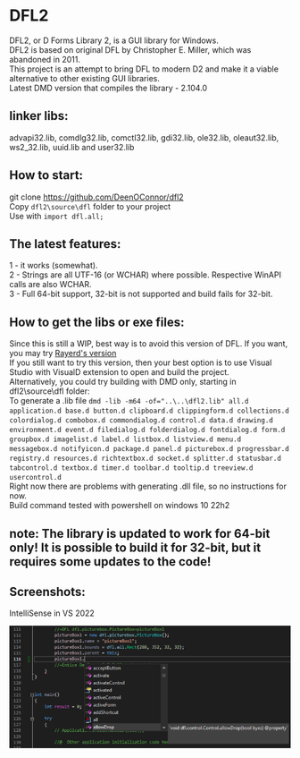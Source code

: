 DFL2
====
DFL2, or D Forms Library 2, is a GUI library for Windows. \
DFL2 is based on original DFL by Christopher E. Miller, which was abandoned in 2011. \
This project is an attempt to bring DFL to modern D2 and make it a viable alternative to other existing GUI libraries. \
Latest DMD version that compiles the library - 2.104.0

linker libs:
---
advapi32.lib, comdlg32.lib, comctl32.lib, gdi32.lib, ole32.lib, oleaut32.lib, ws2_32.lib, uuid.lib and user32.lib

How to start:
--
git clone https://github.com/DeenOConnor/dfl2 \
Copy `dfl2\source\dfl` folder to your project \
Use with `import dfl.all;`

The latest features:
---
1 - it works (somewhat). \
2 - Strings are all UTF-16 (or WCHAR) where possible. Respective WinAPI calls are also WCHAR. \
3 - Full 64-bit support, 32-bit is not supported and build fails for 32-bit.

How to get the libs or exe files:
---
Since this is still a WIP, best way is to avoid this version of DFL. If you want, you may try [Rayerd's version](https://github.com/Rayerd/dfl) \
If you still want to try this version, then your best option is to use Visual Studio with VisualD extension to open and build the project. \
Alternatively, you could try building with DMD only, starting in dfl2\source\dfl folder: \
To generate a .lib file `dmd -lib -m64 -of="..\..\dfl2.lib" all.d application.d base.d button.d clipboard.d clippingform.d collections.d colordialog.d combobox.d commondialog.d control.d data.d drawing.d environment.d event.d filedialog.d folderdialog.d fontdialog.d form.d groupbox.d imagelist.d label.d listbox.d listview.d menu.d messagebox.d notifyicon.d package.d panel.d picturebox.d progressbar.d registry.d resources.d richtextbox.d socket.d splitter.d statusbar.d tabcontrol.d textbox.d timer.d toolbar.d tooltip.d treeview.d usercontrol.d` \
Right now there are problems with generating .dll file, so no instructions for now. \
Build command tested with powershell on windows 10 22h2

note:  The library is updated to work for 64-bit only! It is possible to build it for 32-bit, but it requires some updates to the code!
---



  Screenshots:
---
   
   IntelliSense in VS 2022

  ![dfl's intellisense in VS 2022](https://raw.githubusercontent.com/DeenOConnor/dfl2/devel/Images/vs2022.png)

